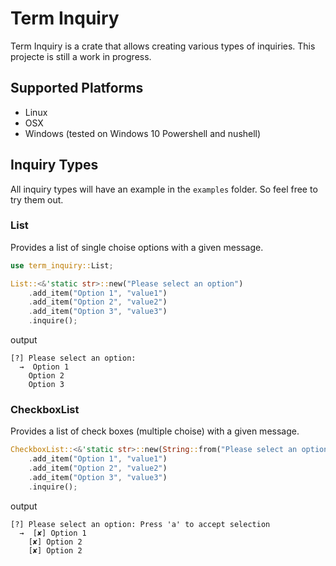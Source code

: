 # Term Inquiry
Term Inquiry is a crate that allows creating various types of inquiries. This
projecte is still a work in progress.

## Supported Platforms
 * Linux
 * OSX
 * Windows (tested on Windows 10 Powershell and nushell)

## Inquiry Types
All inquiry types will have an example in the `examples` folder. So feel free
to try them out.

### List
Provides a list of single choise options with a given message.
```rust
use term_inquiry::List;

List::<&'static str>::new("Please select an option")
    .add_item("Option 1", "value1")
    .add_item("Option 2", "value2")
    .add_item("Option 3", "value3")
    .inquire();
```
output
```
[?] Please select an option:
  →  Option 1
    Option 2
    Option 3
```

### CheckboxList
Provides a list of check boxes (multiple choise) with a given message.
```rust
CheckboxList::<&'static str>::new(String::from("Please select an option:"))
    .add_item("Option 1", "value1")
    .add_item("Option 2", "value2")
    .add_item("Option 3", "value3")
    .inquire();
```
output
```
[?] Please select an option: Press 'a' to accept selection
  →  [✘] Option 1
    [✘] Option 2
    [✘] Option 2
```
